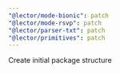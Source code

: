 ```yaml
---
"@lector/mode-bionic": patch
"@lector/mode-rsvp": patch
"@lector/parser-txt": patch
"@lector/primitives": patch
---
```


Create initial package structure
